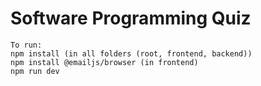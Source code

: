 # Software Programming Quiz
```
To run:
npm install (in all folders (root, frontend, backend))
npm install @emailjs/browser (in frontend)
npm run dev
```
